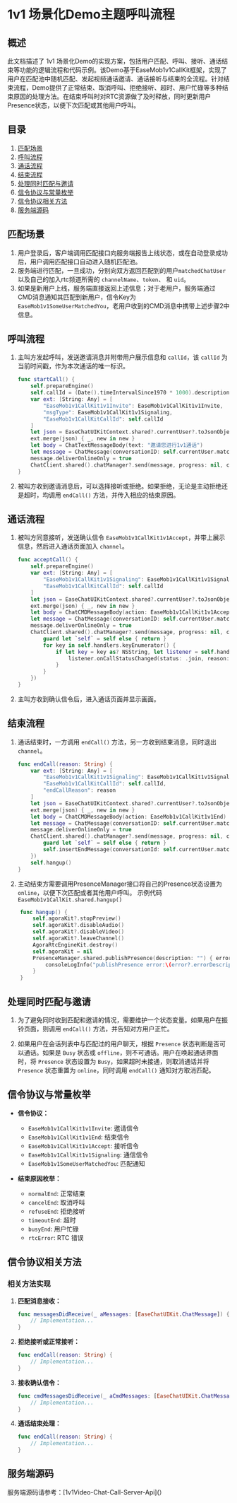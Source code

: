 
# 1v1 场景化Demo主题呼叫流程

## 概述

此文档描述了 1v1 场景化Demo的实现方案，包括用户匹配、呼叫、接听、通话结束等功能的逻辑流程和代码示例。该Demo基于EaseMob1v1CallKit框架，实现了用户在匹配池中随机匹配、发起视频通话邀请、通话接听与结束的全流程。针对结束流程，Demo提供了正常结束、取消呼叫、拒绝接听、超时、用户忙碌等多种结束原因的处理方法。在结束呼叫时对RTC资源做了及时释放，同时更新用户Presence状态，以便下次匹配或其他用户呼叫。

## 目录

1. [匹配场景](#匹配场景)
2. [呼叫流程](#呼叫流程)
3. [通话流程](#通话流程)
4. [结束流程](#结束流程)
5. [处理同时匹配与邀请](#处理同时匹配与邀请)
6. [信令协议与常量枚举](#信令协议与常量枚举)
7. [信令协议相关方法](#信令协议相关方法)
8. [服务端源码](#服务端源码)

## 匹配场景

1. 用户登录后，客户端调用匹配接口向服务端报告上线状态，或在自动登录成功后，用户调用匹配接口自动进入随机匹配池。
2. 服务端进行匹配，一旦成功，分别向双方返回匹配到的用户`matchedChatUser`以及自己的加入rtc频道所需的 `channelName`、`token`、 和 `uid`。
3. 如果是新用户上线，服务端直接返回上述信息；对于老用户，服务端通过CMD消息通知其匹配到新用户，信令Key为 `EaseMob1v1SomeUserMatchedYou`，老用户收到的CMD消息中携带上述步骤2中信息。

## 呼叫流程

1. 主叫方发起呼叫，发送邀请消息并附带用户展示信息和 `callId`，该 `callId` 为当前时间戳，作为本次通话的唯一标识。

   ```swift
   func startCall() {
       self.prepareEngine()
       self.callId = (Date().timeIntervalSince1970 * 1000).description
       var ext: [String: Any] = [
           "EaseMob1v1CallKit1v1Invite": EaseMob1v1CallKit1v1Invite,
           "msgType": EaseMob1v1CallKit1v1Signaling,
           "EaseMob1v1CallKitCallId": self.callId
       ]
       let json = EaseChatUIKitContext.shared?.currentUser?.toJsonObject() ?? [:]
       ext.merge(json) { _, new in new }
       let body = ChatTextMessageBody(text: "邀请您进行1v1通话")
       let message = ChatMessage(conversationID: self.currentUser.matchedChatUser, body: body, ext: ext)
       message.deliverOnlineOnly = true
       ChatClient.shared().chatManager?.send(message, progress: nil, completion: { (message, error) in })
   }
   ```

2. 被叫方收到邀请消息后，可以选择接听或拒绝。如果拒绝，无论是主动拒绝还是超时，均调用 `endCall()` 方法，并传入相应的结束原因。

## 通话流程

1. 被叫方同意接听，发送确认信令 `EaseMob1v1CallKit1v1Accept`，并带上展示信息，然后进入通话页面加入 `channel`。

   ```swift
   func acceptCall() {
       self.prepareEngine()
       var ext: [String: Any] = [
           "EaseMob1v1CallKit1v1Signaling": EaseMob1v1CallKit1v1Signaling,
           "EaseMob1v1CallKitCallId": self.callId
       ]
       let json = EaseChatUIKitContext.shared?.currentUser?.toJsonObject() ?? [:]
       ext.merge(json) { _, new in new }
       let body = ChatCMDMessageBody(action: EaseMob1v1CallKit1v1Accept)
       let message = ChatMessage(conversationID: self.currentUser.matchedChatUser, body: body, ext: ext)
       message.deliverOnlineOnly = true
       ChatClient.shared().chatManager?.send(message, progress: nil, completion: { [weak self] (message, error) in
           guard let `self` = self else { return }
           for key in self.handlers.keyEnumerator() {
               if let key = key as? NSString, let listener = self.handlers.object(forKey: key) {
                   listener.onCallStatusChanged(status: .join, reason: self.currentUser.matchedChatUser)
               }
           }
       })
   }
   ```

2. 主叫方收到确认信令后，进入通话页面并显示画面。

## 结束流程

1. 通话结束时，一方调用 `endCall()` 方法，另一方收到结束消息，同时退出 `channel`。

   ```swift
   func endCall(reason: String) {
       var ext: [String: Any] = [
           "EaseMob1v1CallKit1v1Signaling": EaseMob1v1CallKit1v1Signaling,
           "EaseMob1v1CallKitCallId": self.callId,
           "endCallReason": reason
       ]
       let json = EaseChatUIKitContext.shared?.currentUser?.toJsonObject() ?? [:]
       ext.merge(json) { _, new in new }
       let body = ChatCMDMessageBody(action: EaseMob1v1CallKit1v1End)
       let message = ChatMessage(conversationID: self.currentUser.matchedChatUser, body: body, ext: ext)
       message.deliverOnlineOnly = true
       ChatClient.shared().chatManager?.send(message, progress: nil, completion: { [weak self] (message, error) in
           guard let `self` = self else { return }
           self.insertEndMessage(conversationId: self.currentUser.matchedChatUser)
       })
       self.hangup()
   }
   ```
   
2. 主动结束方需要调用PresenceManager接口将自己的Presence状态设置为 `online`，以便下次匹配或者其他用户呼叫。
示例代码`EaseMob1v1CallKit.shared.hangup()`
```Swift
    func hangup() {
        self.agoraKit?.stopPreview()
        self.agoraKit?.disableAudio()
        self.agoraKit?.disableVideo()
        self.agoraKit?.leaveChannel()
        AgoraRtcEngineKit.destroy()
        self.agoraKit = nil
        PresenceManager.shared.publishPresence(description: "") { error in
            consoleLogInfo("publishPresence error:\(error?.errorDescription ?? "")", type: .error)
        }
    }
```

## 处理同时匹配与邀请

1. 为了避免同时收到匹配和邀请的情况，需要维护一个状态变量。如果用户在振铃页面，则调用 `endCall()` 方法，并告知对方用户正忙。

2. 如果用户在会话列表中与匹配过的用户聊天，根据 `Presence` 状态判断是否可以通话。如果是 `Busy` 状态或 `offline`，则不可通话。用户在唤起通话界面时，将 `Presence` 状态设置为 `Busy`，如果超时未接通，则取消通话并将 `Presence` 状态重置为 `online`，同时调用 `endCall()` 通知对方取消匹配。

## 信令协议与常量枚举

- **信令协议：**
  - `EaseMob1v1CallKit1v1Invite`: 邀请信令
  - `EaseMob1v1CallKit1v1End`: 结束信令
  - `EaseMob1v1CallKit1v1Accept`: 接听信令
  - `EaseMob1v1CallKit1v1Signaling`: 通信信令
  - `EaseMob1v1SomeUserMatchedYou`: 匹配通知

- **结束原因枚举：**
  - `normalEnd`: 正常结束
  - `cancelEnd`: 取消呼叫
  - `refuseEnd`: 拒绝接听
  - `timeoutEnd`: 超时
  - `busyEnd`: 用户忙碌
  - `rtcError`: RTC 错误

## 信令协议相关方法

### 相关方法实现

1. **匹配消息接收：**

   ```swift
   func messagesDidReceive(_ aMessages: [EaseChatUIKit.ChatMessage]) {
       // Implementation...
   }
   ```

2. **拒绝接听或正常接听：**

   ```swift
   func endCall(reason: String) {
       // Implementation...
   }
   ```

3. **接收确认信令：**

   ```swift
   func cmdMessagesDidReceive(_ aCmdMessages: [EaseChatUIKit.ChatMessage]) {
       // Implementation...
   }
   ```

4. **通话结束处理：**

   ```swift
   func endCall(reason: String) {
       // Implementation...
   }
   ```

## 服务端源码

服务端源码请参考：[1v1Video-Chat-Call-Server-Api](）
